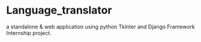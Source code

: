 # Language_translator
a standalone &amp; web application using python Tkinter and Django Framework
Internship project.
